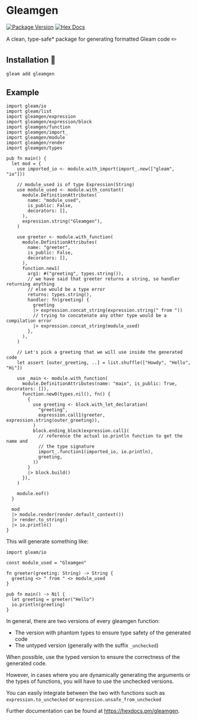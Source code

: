 # Gleamgen

[![Package Version](https://img.shields.io/hexpm/v/gleamgen?color=a6f0fc)](https://hex.pm/packages/gleamgen)
[![Hex Docs](https://img.shields.io/badge/hex-docs-ffaff3)](https://hexdocs.pm/gleamgen/)

A clean, type-safe\* package for generating formatted Gleam code ✏️

## Installation 🚀

```sh
gleam add gleamgen
```

## Example

```gleam
import gleam/io
import gleam/list
import gleamgen/expression
import gleamgen/expression/block
import gleamgen/function
import gleamgen/import_
import gleamgen/module
import gleamgen/render
import gleamgen/types

pub fn main() {
  let mod = {
    use imported_io <- module.with_import(import_.new(["gleam", "io"]))

    // module_used is of type Expression(String)
    use module_used <- module.with_constant(
      module.DefinitionAttributes(
        name: "module_used",
        is_public: False,
        decorators: [],
      ),
      expression.string("Gleamgen"),
    )

    use greeter <- module.with_function(
      module.DefinitionAttributes(
        name: "greeter",
        is_public: False,
        decorators: [],
      ),
      function.new1(
        arg1: #("greeting", types.string()),
        // we have said that greeter returns a string, so handler returning anything
        // else would be a type error
        returns: types.string(),
        handler: fn(greeting) {
          greeting
          |> expression.concat_string(expression.string(" from "))
          // trying to concatenate any other type would be a compilation error
          |> expression.concat_string(module_used)
        },
      ),
    )

    // Let's pick a greeting that we will use inside the generated code
    let assert [outer_greeting, ..] = list.shuffle(["Howdy", "Hello", "Hi"])

    use _main <- module.with_function(
      module.DefinitionAttributes(name: "main", is_public: True, decorators: []),
      function.new0(types.nil(), fn() {
        {
          use greeting <- block.with_let_declaration(
            "greeting",
            expression.call1(greeter, expression.string(outer_greeting)),
          )
          block.ending_block(expression.call1(
            // reference the actual io.println function to get the name and
            // the type signature
            import_.function1(imported_io, io.println),
            greeting,
          ))
        }
        |> block.build()
      }),
    )

    module.eof()
  }

  mod
  |> module.render(render.default_context())
  |> render.to_string()
  |> io.println()
}
```

This will generate something like:

```gleam
import gleam/io

const module_used = "Gleamgen"

fn greeter(greeting: String) -> String {
  greeting <> " from " <> module_used
}

pub fn main() -> Nil {
  let greeting = greeter("Hello")
  io.println(greeting)
}
```

In general, there are two versions of every gleamgen function:

- The version with phantom types to ensure type safety of the generated code
- The untyped version (generally with the suffix `_unchecked`)

When possible, use the typed version to ensure the correctness of the generated code.

However, in cases where you are dynamically generating the arguments or the
types of functions, you will have to use the unchecked versions.

You can easily integrate between the two with functions such as
`expression.to_unchecked` or `expression.unsafe_from_unchecked`

Further documentation can be found at <https://hexdocs.pm/gleamgen>.
